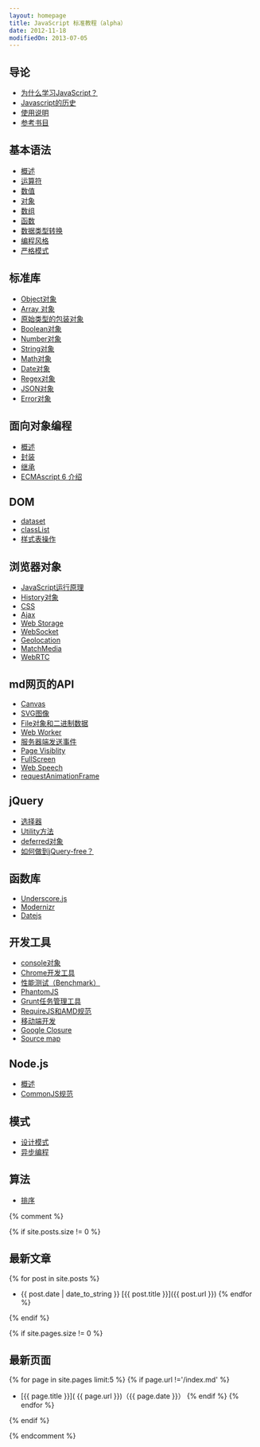 ```yaml
---
layout: homepage
title: JavaScript 标准教程（alpha）
date: 2012-11-18
modifiedOn: 2013-07-05
---
```


<h2 id="introduction">导论</h2>

- [为什么学习JavaScript？](introduction/why.md)
- [Javascript的历史](introduction/history.md)
- [使用说明](introduction/instruction.md)
- [参考书目](introduction/bibliography.md)

<h2 id="grammar">基本语法</h2>

- [概述](grammar/basic.md)
- [运算符](grammar/operator.md)
- [数值](grammar/number.md)
- [对象](grammar/object.md)
- [数组](grammar/array.md)
- [函数](grammar/function.md)
- [数据类型转换](grammar/conversion.md)
- [编程风格](grammar/style.md)
- [严格模式](grammar/strict.md)

<h2 id="stdlib">标准库</h2>

- [Object对象](stdlib/object.md)
- [Array 对象](stdlib/array.md)
- [原始类型的包装对象](stdlib/wrapper.md)
- [Boolean对象](stdlib/boolean.md)
- [Number对象](stdlib/number.md)
- [String对象](stdlib/string.md)
- [Math对象](stdlib/math.md)
- [Date对象](stdlib/date.md)
- [Regex对象](stdlib/regex.md)
- [JSON对象](stdlib/json.md)
- [Error对象](stdlib/error.md)

<h2 id="oop">面向对象编程</h2>

- [概述](oop/basic.md)
- [封装](oop/encapsulation.md)
- [继承](oop/inheritance.md)
- [ECMAscript 6 介绍](oop/ecmascript6.md)

<h2 id="dom">DOM</h2>

- [dataset](dom/dataset.md)
- [classList](dom/classlist.md)
- [样式表操作](dom/stylesheet.md)

<h2 id="bom">浏览器对象</h2>

- [JavaScript运行原理](bom/engine.md)
- [History对象](bom/history.md)
- [CSS](bom/css.md)
- [Ajax](bom/ajax.md)
- [Web Storage](bom/webstorage.md)
- [WebSocket](bom/websocket.md)
- [Geolocation](bom/geolocation.md)
- [MatchMedia](bom/matchmedia.md)
- [WebRTC](bom/webrtc.md)

<h2 id="mdapi">md网页的API</h2>

- [Canvas](mdapi/canvas.md)
- [SVG图像](mdapi/svg.md)
- [File对象和二进制数据](mdapi/file.md)
- [Web Worker](mdapi/webworker.md)
- [服务器端发送事件](mdapi/eventsource.md)
- [Page Visiblity](mdapi/pagevisibility.md)
- [FullScreen](mdapi/fullscreen.md)
- [Web Speech](mdapi/webspeech.md)
- [requestAnimationFrame](mdapi/requestanimationframe.md)

<h2 id="jquery">jQuery</h2>

- [选择器](jquery/selector.md)
- [Utility方法](jquery/utility.md)
- [deferred对象](jquery/deferred.md)
- [如何做到jQuery-free？](jquery/jquery-free.md)

<h2 id="library">函数库</h2>

- [Underscore.js](library/underscore.md)
- [Modernizr](library/modernizr.md)
- [Datejs](library/datejs.md)

<h2 id="tool">开发工具</h2>

- [console对象](tool/console.md)
- [Chrome开发工具](tool/chrome.md)
- [性能测试（Benchmark）](tool/benchmark.md)
- [PhantomJS](tool/phantomjs.md)
- [Grunt任务管理工具](tool/grunt.md)
- [RequireJS和AMD规范](tool/requirejs.md)
- [移动端开发](tool/mobile.md)
- [Google Closure](tool/closure.md)
- [Source map](tool/sourcemap.md)

<h2 id="nodejs">Node.js</h2>

- [概述](nodejs/basic.md)
- [CommonJS规范](nodejs/commonjs.md)

<h2 id="pattern">模式</h2>

- [设计模式](pattern/designpattern.md)
- [异步编程](pattern/asynchronous.md)

<h2 id="algorithm">算法</h2>

* [排序](algorithm/sorting.md)

{% comment %}

{% if site.posts.size != 0 %}

## 最新文章

{% for post in site.posts %}
* {{ post.date | date_to_string }} [{{ post.title }}]({{ post.url }})
{% endfor %}

{% endif %}

{% if site.pages.size != 0 %}

## 最新页面

{% for page in site.pages limit:5 %}
{% if page.url !='/index.md' %}
* [{{ page.title }}]( {{ page.url }})（{{ page.date }}）
{% endif %}
{% endfor %}

{% endif %}

{% endcomment %}
